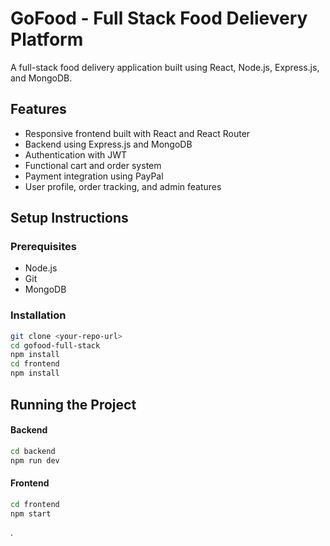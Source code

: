# GoFood - Full Stack Food Delievery Platform

A full-stack food delivery application built using React, Node.js, Express.js, and MongoDB.

## Features

- Responsive frontend built with React and React Router
- Backend using Express.js and MongoDB
- Authentication with JWT
- Functional cart and order system
- Payment integration using PayPal
- User profile, order tracking, and admin features

## Setup Instructions

### Prerequisites

- Node.js
- Git
- MongoDB

### Installation

```bash
git clone <your-repo-url>
cd gofood-full-stack
npm install
cd frontend
npm install
```

## Running the Project
  #### Backend
```bash
cd backend
npm run dev
```
  #### Frontend
```bash
cd frontend
npm start
```
.
